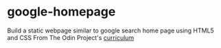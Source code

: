 # google-homepage
Build a static  webpage similar to google search home page using HTML5 and CSS
From The Odin Project's [curriculum](http://www.theodinproject.com/web-development-101/html-css)
